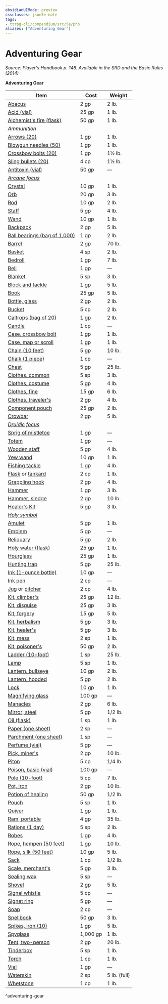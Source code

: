 ```yaml
---
obsidianUIMode: preview
cssclasses: json5e-note
tags:
- ttrpg-cli/compendium/src/5e/phb
aliases: ["Adventuring Gear"]
---
```

# Adventuring Gear
*Source: Player's Handbook p. 148. Available in the <span title='Systems Reference Document (5.1)'>SRD</span> and the Basic Rules (2014)* 

**Adventuring Gear**

| Item | Cost | Weight |
|------|------|--------|
| [Abacus](3-Mechanics/CLI/items/abacus.md) | 2 gp | 2 lb. |
| [Acid (vial)](3-Mechanics/CLI/items/acid-vial.md) | 25 gp | 1 lb. |
| [Alchemist's fire (flask)](3-Mechanics/CLI/items/alchemists-fire-flask.md) | 50 gp | 1 lb. |
| *Ammunition* |  |  |
| [Arrows (20)](3-Mechanics/CLI/items/arrows-20.md) | 1 gp | 1 lb. |
| [Blowgun needles (50)](3-Mechanics/CLI/items/blowgun-needles-50.md) | 1 gp | 1 lb. |
| [Crossbow bolts (20)](3-Mechanics/CLI/items/crossbow-bolts-20.md) | 1 gp | 1½ lb. |
| [Sling bullets (20)](3-Mechanics/CLI/items/sling-bullets-20.md) | 4 cp | 1½ lb. |
| [Antitoxin (vial)](3-Mechanics/CLI/items/antitoxin-vial.md) | 50 gp | — |
| *[Arcane focus](3-Mechanics/CLI/items/arcane-focus.md)* |  |  |
| [Crystal](3-Mechanics/CLI/items/crystal.md) | 10 gp | 1 lb. |
| [Orb](3-Mechanics/CLI/items/orb.md) | 20 gp | 3 lb. |
| [Rod](3-Mechanics/CLI/items/rod.md) | 10 gp | 2 lb. |
| [Staff](3-Mechanics/CLI/items/staff.md) | 5 gp | 4 lb. |
| [Wand](3-Mechanics/CLI/items/wand.md) | 10 gp | 1 lb. |
| [Backpack](3-Mechanics/CLI/items/backpack.md) | 2 gp | 5 lb. |
| [Ball bearings (bag of 1,000)](3-Mechanics/CLI/items/ball-bearings-bag-of-1000.md) | 1 gp | 2 lb. |
| [Barrel](3-Mechanics/CLI/items/barrel.md) | 2 gp | 70 lb. |
| [Basket](3-Mechanics/CLI/items/basket.md) | 4 sp | 2 lb. |
| [Bedroll](3-Mechanics/CLI/items/bedroll.md) | 1 gp | 7 lb. |
| [Bell](3-Mechanics/CLI/items/bell.md) | 1 gp | — |
| [Blanket](3-Mechanics/CLI/items/blanket.md) | 5 sp | 3 lb. |
| [Block and tackle](3-Mechanics/CLI/items/block-and-tackle.md) | 1 gp | 5 lb. |
| [Book](3-Mechanics/CLI/items/book.md) | 25 gp | 5 lb. |
| [Bottle, glass](3-Mechanics/CLI/items/glass-bottle.md) | 2 gp | 2 lb. |
| [Bucket](3-Mechanics/CLI/items/bucket.md) | 5 cp | 2 lb. |
| [Caltrops (bag of 20)](3-Mechanics/CLI/items/caltrops-bag-of-20.md) | 1 gp | 2 lb. |
| [Candle](3-Mechanics/CLI/items/candle.md) | 1 cp | — |
| [Case, crossbow bolt](3-Mechanics/CLI/items/crossbow-bolt-case.md) | 1 gp | 1 lb. |
| [Case, map or scroll](3-Mechanics/CLI/items/map-or-scroll-case.md) | 1 gp | 1 lb. |
| [Chain (10 feet)](3-Mechanics/CLI/items/chain-10-feet.md) | 5 gp | 10 lb. |
| [Chalk (1 piece)](3-Mechanics/CLI/items/chalk-1-piece.md) | 1 cp | — |
| [Chest](3-Mechanics/CLI/items/chest.md) | 5 gp | 25 lb. |
| [Clothes, common](3-Mechanics/CLI/items/common-clothes.md) | 5 sp | 3 lb. |
| [Clothes, costume](3-Mechanics/CLI/items/costume-clothes.md) | 5 gp | 4 lb. |
| [Clothes, fine](3-Mechanics/CLI/items/fine-clothes.md) | 15 gp | 6 lb. |
| [Clothes, traveler's](3-Mechanics/CLI/items/travelers-clothes.md) | 2 gp | 4 lb. |
| [Component pouch](3-Mechanics/CLI/items/component-pouch.md) | 25 gp | 2 lb. |
| [Crowbar](3-Mechanics/CLI/items/crowbar.md) | 2 gp | 5 lb. |
| *[Druidic focus](3-Mechanics/CLI/items/druidic-focus.md)* |  |  |
| [Sprig of mistletoe](3-Mechanics/CLI/items/sprig-of-mistletoe.md) | 1 gp | — |
| [Totem](3-Mechanics/CLI/items/totem.md) | 1 gp | — |
| [Wooden staff](3-Mechanics/CLI/items/wooden-staff.md) | 5 gp | 4 lb. |
| [Yew wand](3-Mechanics/CLI/items/yew-wand.md) | 10 gp | 1 lb. |
| [Fishing tackle](3-Mechanics/CLI/items/fishing-tackle.md) | 1 gp | 4 lb. |
| [Flask](3-Mechanics/CLI/items/flask.md) or [tankard](3-Mechanics/CLI/items/tankard.md) | 2 cp | 1 lb. |
| [Grappling hook](3-Mechanics/CLI/items/grappling-hook.md) | 2 gp | 4 lb. |
| [Hammer](3-Mechanics/CLI/items/hammer.md) | 1 gp | 3 lb. |
| [Hammer, sledge](3-Mechanics/CLI/items/sledgehammer.md) | 2 gp | 10 lb. |
| [Healer's Kit](3-Mechanics/CLI/items/healers-kit.md) | 5 gp | 3 lb. |
| *[Holy symbol](3-Mechanics/CLI/items/holy-symbol.md)* |  |  |
| [Amulet](3-Mechanics/CLI/items/amulet.md) | 5 gp | 1 lb. |
| [Emblem](3-Mechanics/CLI/items/emblem.md) | 5 gp | — |
| [Reliquary](3-Mechanics/CLI/items/reliquary.md) | 5 gp | 2 lb. |
| [Holy water (flask)](3-Mechanics/CLI/items/holy-water-flask.md) | 25 gp | 1 lb. |
| [Hourglass](3-Mechanics/CLI/items/hourglass.md) | 25 gp | 1 lb. |
| [Hunting trap](3-Mechanics/CLI/items/hunting-trap.md) | 5 gp | 25 lb. |
| [Ink (1-ounce bottle)](3-Mechanics/CLI/items/ink-1-ounce-bottle.md) | 10 gp | — |
| [Ink pen](3-Mechanics/CLI/items/ink-pen.md) | 2 cp | — |
| [Jug](3-Mechanics/CLI/items/jug.md) or [pitcher](3-Mechanics/CLI/items/pitcher.md) | 2 cp | 4 lb. |
| [Kit, climber's](3-Mechanics/CLI/items/climbers-kit.md) | 25 gp | 12 lb. |
| [Kit, disguise](3-Mechanics/CLI/items/disguise-kit.md) | 25 gp | 3 lb. |
| [Kit, forgery](3-Mechanics/CLI/items/forgery-kit.md) | 15 gp | 5 lb. |
| [Kit, herbalism](3-Mechanics/CLI/items/herbalism-kit.md) | 5 gp | 3 lb. |
| [Kit, healer's](3-Mechanics/CLI/items/healers-kit.md) | 5 gp | 3 lb. |
| [Kit, mess](3-Mechanics/CLI/items/mess-kit.md) | 2 sp | 1 lb. |
| [Kit, poisoner's](3-Mechanics/CLI/items/poisoners-kit.md) | 50 gp | 2 lb. |
| [Ladder (10-foot)](3-Mechanics/CLI/items/ladder-10-foot.md) | 1 sp | 25 lb. |
| [Lamp](3-Mechanics/CLI/items/lamp.md) | 5 sp | 1 lb. |
| [Lantern, bullseye](3-Mechanics/CLI/items/bullseye-lantern.md) | 10 gp | 2 lb. |
| [Lantern, hooded](3-Mechanics/CLI/items/hooded-lantern.md) | 5 gp | 2 lb. |
| [Lock](3-Mechanics/CLI/items/lock.md) | 10 gp | 1 lb. |
| [Magnifying glass](3-Mechanics/CLI/items/magnifying-glass.md) | 100 gp | — |
| [Manacles](3-Mechanics/CLI/items/manacles.md) | 2 gp | 6 lb. |
| [Mirror, steel](3-Mechanics/CLI/items/steel-mirror.md) | 5 gp | 1/2 lb. |
| [Oil (flask)](3-Mechanics/CLI/items/oil-flask.md) | 1 sp | 1 lb. |
| [Paper (one sheet)](3-Mechanics/CLI/items/paper-one-sheet.md) | 2 sp | — |
| [Parchment (one sheet)](3-Mechanics/CLI/items/parchment-one-sheet.md) | 1 sp | — |
| [Perfume (vial)](3-Mechanics/CLI/items/perfume-vial.md) | 5 gp | — |
| [Pick, miner's](3-Mechanics/CLI/items/miners-pick.md) | 2 gp | 10 lb. |
| [Piton](3-Mechanics/CLI/items/piton.md) | 5 cp | 1/4 lb. |
| [Poison, basic (vial)](3-Mechanics/CLI/items/basic-poison-vial.md) | 100 gp | — |
| [Pole (10-foot)](3-Mechanics/CLI/items/pole-10-foot.md) | 5 cp | 7 lb. |
| [Pot, iron](3-Mechanics/CLI/items/iron-pot.md) | 2 gp | 10 lb. |
| [Potion of healing](3-Mechanics/CLI/items/potion-of-healing.md) | 50 gp | 1/2 lb. |
| [Pouch](3-Mechanics/CLI/items/pouch.md) | 5 sp | 1 lb. |
| [Quiver](3-Mechanics/CLI/items/quiver.md) | 1 gp | 1 lb. |
| [Ram, portable](3-Mechanics/CLI/items/portable-ram.md) | 4 gp | 35 lb. |
| [Rations (1 day)](3-Mechanics/CLI/items/rations-1-day.md) | 5 sp | 2 lb. |
| [Robes](3-Mechanics/CLI/items/robes.md) | 1 gp | 4 lb. |
| [Rope, hempen (50 feet)](3-Mechanics/CLI/items/hempen-rope-50-feet.md) | 1 gp | 10 lb. |
| [Rope, silk (50 feet)](3-Mechanics/CLI/items/silk-rope-50-feet.md) | 10 gp | 5 lb. |
| [Sack](3-Mechanics/CLI/items/sack.md) | 1 cp | 1/2 lb. |
| [Scale, merchant's](3-Mechanics/CLI/items/merchants-scale.md) | 5 gp | 3 lb. |
| [Sealing wax](3-Mechanics/CLI/items/sealing-wax.md) | 5 sp | — |
| [Shovel](3-Mechanics/CLI/items/shovel.md) | 2 gp | 5 lb. |
| [Signal whistle](3-Mechanics/CLI/items/signal-whistle.md) | 5 cp | — |
| [Signet ring](3-Mechanics/CLI/items/signet-ring.md) | 5 gp | — |
| [Soap](3-Mechanics/CLI/items/soap.md) | 2 cp | — |
| [Spellbook](3-Mechanics/CLI/items/spellbook.md) | 50 gp | 3 lb. |
| [Spikes, iron (10)](3-Mechanics/CLI/items/iron-spikes-10.md) | 1 gp | 5 lb. |
| [Spyglass](3-Mechanics/CLI/items/spyglass.md) | 1,000 gp | 1 lb. |
| [Tent, two-person](3-Mechanics/CLI/items/two-person-tent.md) | 2 gp | 20 lb. |
| [Tinderbox](3-Mechanics/CLI/items/tinderbox.md) | 5 sp | 1 lb. |
| [Torch](3-Mechanics/CLI/items/torch.md) | 1 cp | 1 lb. |
| [Vial](3-Mechanics/CLI/items/vial.md) | 1 gp | — |
| [Waterskin](3-Mechanics/CLI/items/waterskin.md) | 2 sp | 5 lb. (full) |
| [Whetstone](3-Mechanics/CLI/items/whetstone.md) | 1 cp | 1 lb. |
^adventuring-gear